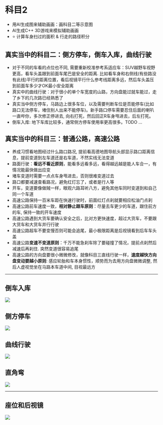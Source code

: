 # 科目2

* 用AI生成图来辅助画画：画科目二等示意图
* AI生成C++ 3D游戏来模拟辅助画画
* ⭐️ 计算车身扫过的面积 & 行走的路径积分

## 真实当中的科目二：侧方停车，倒车入库，曲线行驶

* 对于不同的车看的点位也不同, 需要重新校准参考系适应车：SUV越野车视野更高，看车头盖跟到前面车尾巴是安全的距离. 比如看车身和右侧线(有些路没有此线)平行的距离位置，看后视镜平行什么参考线距离多远，然后车头盖压到前面车多少才OK最小安全距离
* 真实中的曲线行驶：对于很小的单个车宽度的山路，方向盘能过就车能过，走了乡下的几次路已经熟悉了
* 真实当中侧方停车，马路边上很多车位，以及需要判断车位是否能停车(比如路口无法停车，堵住别人出来不能停车)。新手路口停车需要忍住后面的喇叭一直哔你，多次修正停进去, 向右打死，然后回正R车身甩进去，后左打死。
* 倒车入库: 地下车库比较多，通常侧方停车使用率更高很多。TODO ...

## 真实当中的科目三：普通公路，高速公路

* 养成习惯看地图经过什么路口路况, 提前看高德地图导航头部显示路口距离信息，提前变道到左车道还是右车道，不然实线无法变道
* 路面行驶：**看远不看近原则**，能看多远看多远，看得越远越是能人车合一，有情况能最快做出应变
* 堵车变道时需要一点点车身甩进去，否则很难变道过去
* 路口都要减速查看路况，避免红灯忘了，或者是行人等
* 开车，变道要像做贼一样，眼观六路耳听八方，避免其他车同时变道到和自己同一个车道
* 高速公路保持一百米车距在快速行驶时，前面红灯点刹就要相应松油门点刹
* 高速公路前车速度一致，**相对静止跟车原则**：尽量去车更少的车道，跟住前方的车, 保持一致的开车速度
* 高速公路遇到大货车要确认安全之后，比对方更快速度，超过大货车，不要跟大货车和大货车并行行驶
* 高速公路超车不要变慢否则可能会追尾，最小极限距离是后视镜看到后车车头盖
* 高速公路**变速不变道原则**：千万不能急刹车除了要碰撞了情况，提前点刹然后减速后再刹住. 突然变道很容易追尾
* 高速公路的方向盘要很小微微修改，就像科目三直线行驶一样，**速度越快方向盘变动要越小原则**: 感应轮胎和车本身惯性，顺势而为去用方向盘微微调整, 然后人虚视觉坐在马路本车道中间, 目视最远方

---

## 倒车入库

![](./倒车入库-具像化.png)

## 侧方停车

![](./侧方停车-具像化.png)

## 曲线行驶

![](./曲线行驶-具像化.png)

## 直角弯

![](./直角转弯-具像化.png)

---

## 座位和后视镜

![](./座椅和后视镜.jpg)

